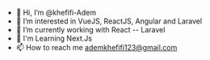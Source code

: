 - 👋 Hi, I’m @khefifi-Adem
- 👀 I’m interested in VueJS, ReactJS, Angular and Laravel
- 🌱 I’m currently working with React -- Laravel
- 📘 I'm Learning Next.Js 
- 📫 How to reach me ademkhefifi123@gmail.com

